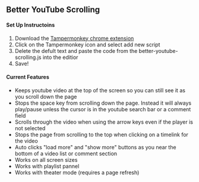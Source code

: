## Better YouTube Scrolling

#### Set Up Instructoins
1. Download the [Tampermonkey chrome extension](https://chrome.google.com/webstore/detail/tampermonkey/dhdgffkkebhmkfjojejmpbldmpobfkfo)
2. Click on the Tampermonkey icon and select add new script
3. Delete the defult text and paste the code from the better-youtube-scrolling.js into the editior
4. Save!

#### Current Features
* Keeps youtube video at the top of the screen so you can still see it as you scroll down the page
* Stops the space key from scrolling down the page. Instead it will always play/pause unless the cursor is in the youtube search bar or a comment field
* Scrolls through the video when using the arrow keys even if the player is not selected
* Stops the page from scrolling to the top when clicking on a timelink for the video
* Auto clicks "load more" and "show more" buttons as you near the bottom of a video list or comment section
* Works on all screen sizes
* Works with playlist pannel
* Works with theater mode (requires a page refresh)
